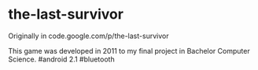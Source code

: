 # the-last-survivor
Originally in code.google.com/p/the-last-survivor 

This game was developed in 2011 to my final project in Bachelor Computer Science.
 #android 2.1 #bluetooth 


